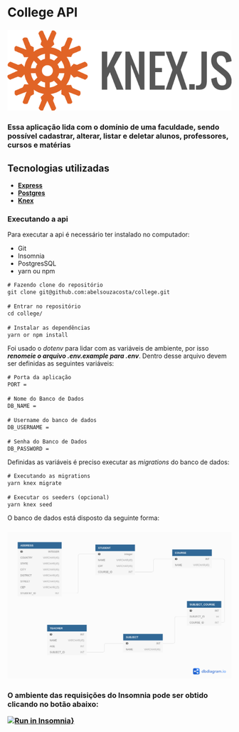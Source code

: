 # College API

<h3 align="center">
  <img src=".github/knex.png" alt="demonstration" width="700">
<h3>

**Essa aplicação lida com o domínio de uma faculdade, sendo possível cadastrar, alterar, listar e deletar alunos, professores, cursos e matérias**

## Tecnologias utilizadas

- **[Express](http://expressjs.com/)**
- **[Postgres](https://www.postgresql.org/)**
- **[Knex](http://knexjs.org/)**

### Executando a api

Para executar a api é necessário ter instalado no computador:

- Git
- Insomnia
- PostgresSQL
- yarn ou npm

```
# Fazendo clone do repositório
git clone git@github.com:abelsouzacosta/college.git

# Entrar no repositório
cd college/

# Instalar as dependências
yarn or npm install
```

Foi usado o _dotenv_ para lidar com as variáveis de ambiente, por isso **_renomeie o arquivo .env.example para .env_**. Dentro desse arquivo devem ser definidas as seguintes variáveis:

```
# Porta da aplicação
PORT =

# Nome do Banco de Dados
DB_NAME =

# Username do banco de dados
DB_USERNAME =

# Senha do Banco de Dados
DB_PASSWORD =
```

Definidas as variáveis é preciso executar as _migrations_ do banco de dados:

```
# Executando as migrations
yarn knex migrate

# Executar os seeders (opcional)
yarn knex seed
```

O banco de dados está disposto da seguinte forma:

<h3 align="center">
  <img src=".github/College.png" alt="demonstration" width="700">
<h3>

O ambiente das requisições do Insomnia pode ser obtido clicando no botão abaixo:

[![Run in Insomnia}](https://insomnia.rest/images/run.svg)](https://insomnia.rest/run/?label=College&uri=https%3A%2F%2Fraw.githubusercontent.com%2Fabelsouzacosta%2Flibrary-content%2Fmaster%2Fcollege_api.json%3Ftoken%3DAHJQ6XDCVRAFTSDM4BKEQWDALQOQ2)
